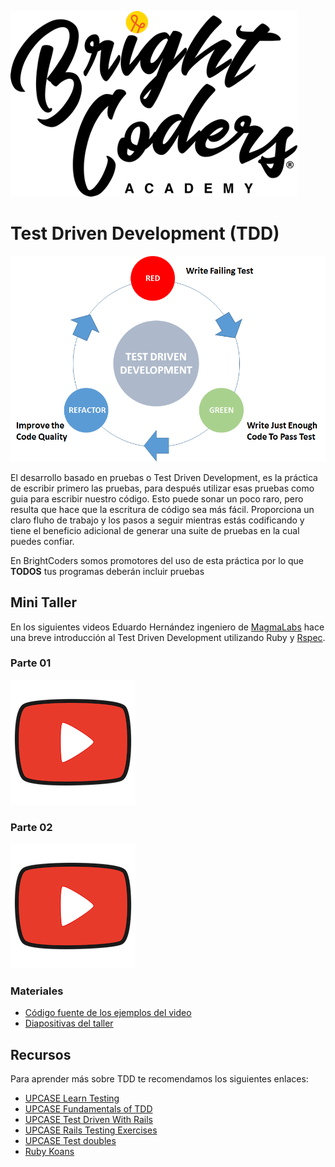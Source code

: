 ![BrightCoders Logo](../../img/logo-bc.png)

# Test Driven Development (TDD)
![TDD](img/tdd.png)

El desarrollo basado en pruebas o Test Driven Development, es la práctica de escribir primero las pruebas, para después utilizar esas pruebas como guia para escribir nuestro código. Esto puede sonar un poco raro, pero resulta que hace que la escritura de código sea más fácil. Proporciona un claro fluho de trabajo y los pasos a seguir mientras estás codificando y tiene el beneficio adicional de generar una suite de pruebas en la cual puedes confiar.

En BrightCoders somos promotores del uso de esta práctica por lo que **TODOS** tus programas deberán incluir pruebas

## Mini Taller

En los siguientes videos Eduardo Hernández ingeniero de [MagmaLabs](https://www.magmalabs.io/) hace una breve introducción al Test Driven Development utilizando Ruby y [Rspec](https://rspec.info/).

### Parte 01 

[![Video](img/video-logo.png)](https://drive.google.com/file/d/1ylM6Je1oRAcSnG8mOBIJKu0DEBMUvyNb/preview)

### Parte 02
[![Video](img/video-logo.png)](https://drive.google.com/file/d/1vuSYZNwQoE37YDaIzvJjEERu4KVRAGQN/preview)

### Materiales
- [Código fuente de los ejemplos del video](https://github.com/bright-coders/tdd-workshop)
- [Diapositivas del taller](https://drive.google.com/file/d/17jU3Yz5xJmx82rZWoVv7QaJoW9Na4Rif/view?usp=sharing)

## Recursos

Para aprender más sobre TDD te recomendamos los siguientes enlaces: 
- [UPCASE Learn Testing](https://thoughtbot.com/upcase/testing)
- [UPCASE Fundamentals of TDD](https://thoughtbot.com/upcase/fundamentals-of-tdd)
- [UPCASE Test Driven With Rails](https://thoughtbot.com/upcase/test-driven-rails)
- [UPCASE Rails Testing Exercises](https://thoughtbot.com/upcase/rails-testing-exercises)
- [UPCASE Test doubles](https://thoughtbot.com/upcase/test-doubles) 
- [Ruby Koans](http://www.rubykoans.com/)


